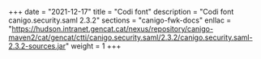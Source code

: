 +++
date        = "2021-12-17"
title       = "Codi font"
description = "Codi font canigo.security.saml 2.3.2"
sections    = "canigo-fwk-docs"
enllac		= "https://hudson.intranet.gencat.cat/nexus/repository/canigo-maven2/cat/gencat/ctti/canigo.security.saml/2.3.2/canigo.security.saml-2.3.2-sources.jar"
weight		= 1
+++
